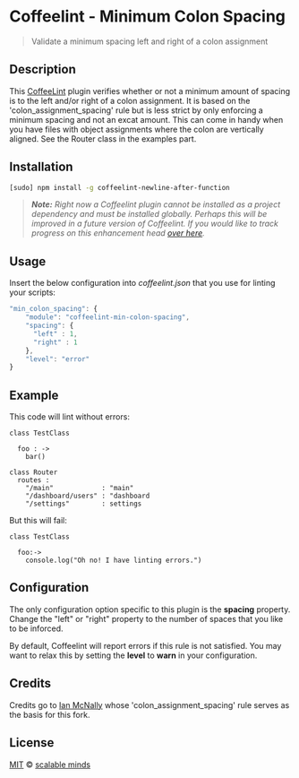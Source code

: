 Coffeelint - Minimum Colon Spacing
=================================

> Validate a minimum spacing left and right of a colon assignment

## Description

This [CoffeeLint](http://www.coffeelint.org) plugin verifies whether or not a minimum amount of spacing is to the left and/or right of a colon assignment. It is based on the 'colon_assignment_spacing' rule but is less strict by only enforcing a minimum spacing and not an excat amount. This can come in handy when you have files with object assignments where the colon are vertically aligned. See the Router class in the examples part.
## Installation

```sh
[sudo] npm install -g coffeelint-newline-after-function
```
> ***Note:*** *Right now a Coffeelint plugin cannot be installed as a project dependency and must be installed globally. Perhaps this will be improved in a future version of Coffeelint. If you would like to track progress on this enhancement head [over here](https://github.com/clutchski/coffeelint/issues/210).*

## Usage

Insert the below configuration into *coffeelint.json* that you use for linting your scripts:

```js
"min_colon_spacing": {
    "module": "coffeelint-min-colon-spacing",
    "spacing": {
      "left" : 1,
      "right" : 1
    },
    "level": "error"
}
```
## Example

This code will lint without errors:

```
class TestClass

  foo : ->
    bar()

class Router
  routes :
    "/main"            : "main"
    "/dashboard/users" : "dashboard
    "/settings"        : settings

```

But this will fail:

```
class TestClass

  foo:->
    console.log("Oh no! I have linting errors.")
```

## Configuration

The only configuration option specific to this plugin is the **spacing** property. Change the "left" or "right" property to the number of spaces that you like to be inforced.

By default, Coffeelint will report errors if this rule is not satisfied. You may want to relax this by setting the **level** to **warn** in your configuration.

## Credits
Credits go to [Ian McNally](https://github.com/imcnally) whose 'colon_assignment_spacing' rule serves as the basis for this fork.


## License

[MIT](http://en.wikipedia.org/wiki/MIT_License) © [scalable minds](http://scm.io)
